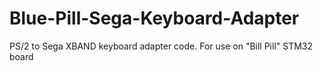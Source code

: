 # Blue-Pill-Sega-Keyboard-Adapter
PS/2 to Sega XBAND keyboard adapter code. For use on "Bill Pill" STM32 board

